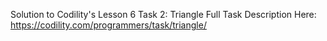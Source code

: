 Solution to Codility's Lesson 6 Task 2: Triangle
Full Task Description Here: https://codility.com/programmers/task/triangle/
